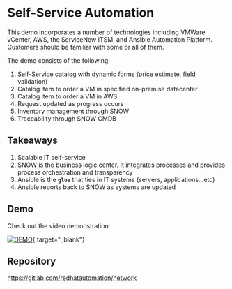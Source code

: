 # Self-Service Automation
This demo incorporates a number of technologies including VMWare vCenter, AWS, the ServiceNow ITSM, and Ansible Automation Platform. Customers should be familiar with some or all of them.

The demo consists of the following:

1. Self-Service catalog with dynamic forms (price estimate, field validation)
1. Catalog item to order a VM in specified on-premise datacenter
1. Catalog item to order a VM in AWS
1. Request updated as progress occurs
1. Inventory management through SNOW
1. Traceability through SNOW CMDB

## Takeaways

1. Scalable IT self-service
1. SNOW is the business logic center. It integrates processes and provides process orchestration and transparency
1. Ansible is the **`glue`** that ties in IT systems (servers, applications...etc)
1. Ansible reports back to SNOW as systems are updated 

## Demo
Check out the video demonstration:

  [![DEMO](http://img.youtube.com/vi/oXHRctdBSuU/0.jpg)](http://www.youtube.com/watch?v=oXHRctdBSuU  "ServiceNow Self-Service Catalog"){:target="_blank"}

## Repository
https://gitlab.com/redhatautomation/network